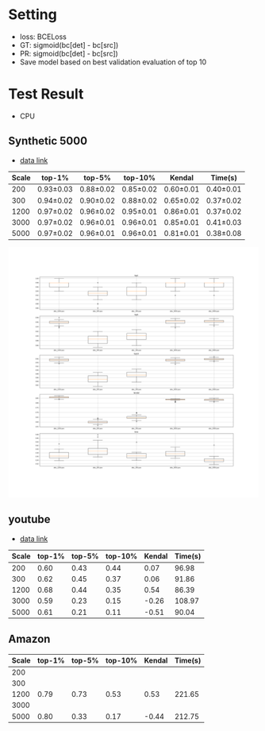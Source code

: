 # Setting
- loss: BCELoss
- GT: sigmoid(bc[det] - bc[src])
- PR: sigmoid(bc[det] - bc[src])
- Save model based on best validation evaluation of top 10

# Test Result
- CPU

## Synthetic 5000
- [data link](./../hw1_data/Synthetic/5000)

| Scale | top-1% | top-5% | top-10% | Kendal | Time(s) |
|----|----|----|----|----|----|
| 200 |  0.93±0.03      | 0.88±0.02     | 0.85±0.02     | 0.60±0.01     | 0.40±0.01     |
| 300 | 0.94±0.02 | 0.90±0.02     | 0.88±0.02     | 0.65±0.02    | 0.37±0.02     |
| 1200 | 0.97±0.02 | 0.96±0.02     | 0.95±0.01     | 0.86±0.01     | 0.37±0.02     |
| 3000 | 0.97±0.02 | 0.96±0.01     | 0.96±0.01     | 0.85±0.01     | 0.41±0.03     |
| 5000 | 0.97±0.02 | 0.96±0.01     | 0.96±0.01     | 0.81±0.01     | 0.38±0.08     |

![](scale.png)

## youtube
- [data link](./../hw1_data/youtube)

| Scale | top-1% | top-5% | top-10% | Kendal | Time(s) |
|----|----|----|----|----|----|
| 200 |  0.60      | 0.43     | 0.44     | 0.07     | 96.98     |
| 300 | 0.62 | 0.45     | 0.37     | 0.06     | 91.86    |
| 1200 | 0.68 | 0.44     | 0.35     | 0.54     | 86.39     |
| 3000 | 0.59 | 0.23     | 0.15     | -0.26     | 108.97     |
| 5000 | 0.61 | 0.21     | 0.11     | -0.51    | 90.04     |

## Amazon
| Scale | top-1% | top-5% | top-10% | Kendal | Time(s) |
|----|----|----|----|----|----|
| 200 |        |             |       |       |       |
| 300 |          |           |       |       |      |
| 1200 | 0.79 | 0.73     | 0.53     | 0.53     | 221.65     |
| 3000 |         |     |     |      |      |
| 5000 | 0.80 | 0.33     | 0.17     | -0.44    | 212.75     |